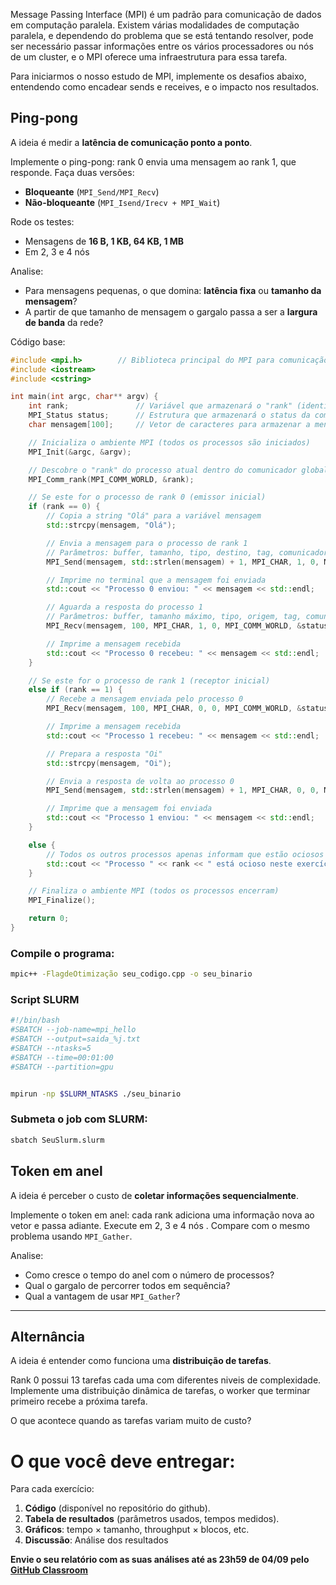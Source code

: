Message Passing Interface (MPI) é um padrão para comunicação de dados em computação paralela. Existem várias modalidades de computação paralela, e dependendo do problema que se está tentando resolver, pode ser necessário passar informações entre os vários processadores ou nós de um cluster, e o MPI oferece uma infraestrutura para essa tarefa.

Para iniciarmos o nosso estudo de MPI, implemente os desafios abaixo, entendendo como encadear sends e receives, e o impacto nos resultados.


## **Ping-pong**

A ideia é medir a **latência de comunicação ponto a ponto**.

Implemente o ping-pong: rank 0 envia uma mensagem ao rank 1, que responde.
Faça duas versões:

   * **Bloqueante** (`MPI_Send/MPI_Recv`)
   * **Não-bloqueante** (`MPI_Isend/Irecv + MPI_Wait`)

Rode os testes:

   * Mensagens de **16 B, 1 KB, 64 KB, 1 MB**
   * Em 2, 3 e 4 nós 

Analise: 

   * Para mensagens pequenas, o que domina: **latência fixa** ou **tamanho da mensagem**?
   * A partir de que tamanho de mensagem o gargalo passa a ser a **largura de banda** da rede?

Código base:
```cpp
#include <mpi.h>        // Biblioteca principal do MPI para comunicação entre processos
#include <iostream>    
#include <cstring>      

int main(int argc, char** argv) {
    int rank;               // Variável que armazenará o "rank" (identificador) do processo
    MPI_Status status;      // Estrutura que armazenará o status da comunicação MPI
    char mensagem[100];     // Vetor de caracteres para armazenar a mensagem a ser enviada/recebida

    // Inicializa o ambiente MPI (todos os processos são iniciados)
    MPI_Init(&argc, &argv);

    // Descobre o "rank" do processo atual dentro do comunicador global (MPI_COMM_WORLD)
    MPI_Comm_rank(MPI_COMM_WORLD, &rank);

    // Se este for o processo de rank 0 (emissor inicial)
    if (rank == 0) {
        // Copia a string "Olá" para a variável mensagem
        std::strcpy(mensagem, "Olá");

        // Envia a mensagem para o processo de rank 1
        // Parâmetros: buffer, tamanho, tipo, destino, tag, comunicador
        MPI_Send(mensagem, std::strlen(mensagem) + 1, MPI_CHAR, 1, 0, MPI_COMM_WORLD);

        // Imprime no terminal que a mensagem foi enviada
        std::cout << "Processo 0 enviou: " << mensagem << std::endl;

        // Aguarda a resposta do processo 1
        // Parâmetros: buffer, tamanho máximo, tipo, origem, tag, comunicador, status
        MPI_Recv(mensagem, 100, MPI_CHAR, 1, 0, MPI_COMM_WORLD, &status);

        // Imprime a mensagem recebida
        std::cout << "Processo 0 recebeu: " << mensagem << std::endl;
    }

    // Se este for o processo de rank 1 (receptor inicial)
    else if (rank == 1) {
        // Recebe a mensagem enviada pelo processo 0
        MPI_Recv(mensagem, 100, MPI_CHAR, 0, 0, MPI_COMM_WORLD, &status);

        // Imprime a mensagem recebida
        std::cout << "Processo 1 recebeu: " << mensagem << std::endl;

        // Prepara a resposta "Oi"
        std::strcpy(mensagem, "Oi");

        // Envia a resposta de volta ao processo 0
        MPI_Send(mensagem, std::strlen(mensagem) + 1, MPI_CHAR, 0, 0, MPI_COMM_WORLD);

        // Imprime que a mensagem foi enviada
        std::cout << "Processo 1 enviou: " << mensagem << std::endl;
    }

    else {
        // Todos os outros processos apenas informam que estão ociosos
        std::cout << "Processo " << rank << " está ocioso neste exercício." << std::endl;
    }

    // Finaliza o ambiente MPI (todos os processos encerram)
    MPI_Finalize();

    return 0;
}
```

### Compile o programa:
```bash
mpic++ -FlagdeOtimização seu_codigo.cpp -o seu_binario
```


### Script SLURM

```bash
#!/bin/bash
#SBATCH --job-name=mpi_hello
#SBATCH --output=saida_%j.txt
#SBATCH --ntasks=5
#SBATCH --time=00:01:00
#SBATCH --partition=gpu


mpirun -np $SLURM_NTASKS ./seu_binario
```

### Submeta o job com SLURM:
```bash
sbatch SeuSlurm.slurm
```


## **Token em anel**

A ideia é perceber o custo de **coletar informações sequencialmente**.

Implemente o token em anel: cada rank adiciona uma informação nova ao vetor e passa adiante.
Execute em 2, 3 e 4 nós .
Compare com o mesmo problema usando `MPI_Gather`.

Analise:

   * Como cresce o tempo do anel com o número de processos?
   * Qual o gargalo de percorrer todos em sequência?
   * Qual a vantagem de usar `MPI_Gather`?

---


## **Alternância**

A ideia é entender como funciona uma **distribuição de tarefas**.

Rank 0 possui 13 tarefas cada uma com diferentes niveis de complexidade. Implemente uma distribuição dinâmica de tarefas, o worker que terminar primeiro recebe a próxima tarefa.

O que acontece quando as tarefas variam muito de custo?




# O que você deve entregar:

Para cada exercício:

1. **Código** (disponível no repositório do github).
2. **Tabela de resultados** (parâmetros usados, tempos medidos).
3. **Gráficos**: tempo × tamanho, throughput × blocos, etc.
4. **Discussão**: Análise dos resultados

**Envie o seu relatório com as suas análises até as 23h59 de 04/09 pelo [GitHub Classroom](https://classroom.github.com/a/ilH4AsH_)** 

